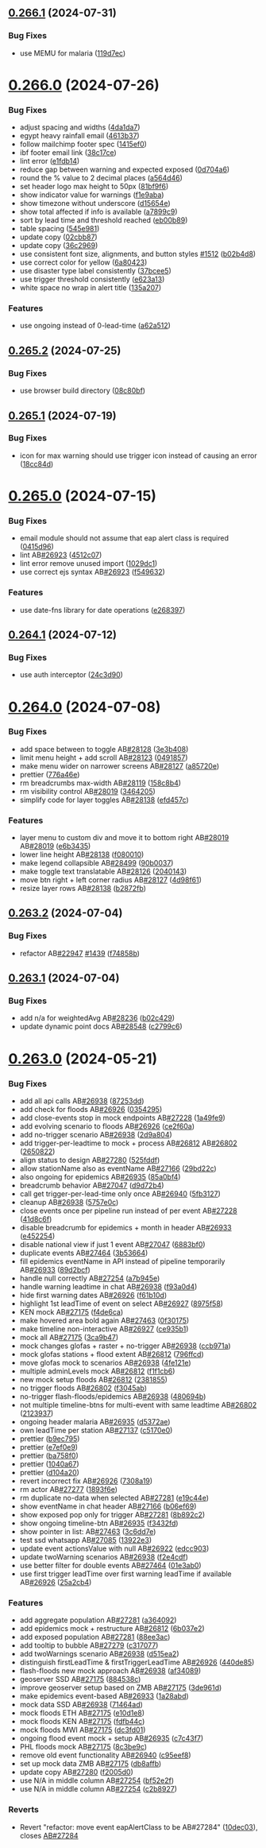 ## [0.266.1](https://github.com/rodekruis/IBF-system/compare/v0.266.0...v0.266.1) (2024-07-31)


### Bug Fixes

* use MEMU for malaria ([119d7ec](https://github.com/rodekruis/IBF-system/commit/119d7eca6548f5c0c4e9f8b4221612feb1f9789d))



# [0.266.0](https://github.com/rodekruis/IBF-system/compare/v0.265.2...v0.266.0) (2024-07-26)


### Bug Fixes

* adjust spacing and widths ([4da1da7](https://github.com/rodekruis/IBF-system/commit/4da1da7191f70ab208e2e88f34154d5dbad4b766))
* egypt heavy rainfall email ([4613b37](https://github.com/rodekruis/IBF-system/commit/4613b3716bd042d88b62a9de4e18b8a61a1a9992))
* follow mailchimp footer spec ([1415ef0](https://github.com/rodekruis/IBF-system/commit/1415ef01bec75cd9adcdc17f2bd54bcd9ef933fe))
* ibf footer email link ([38c17ce](https://github.com/rodekruis/IBF-system/commit/38c17ce3f6201d8a3b68827b08bd3d6ba4aa70a2))
* lint error ([e1fdb14](https://github.com/rodekruis/IBF-system/commit/e1fdb142f155d8e825396c248598ed52fdeea903))
* reduce gap between warning and expected exposed ([0d704a6](https://github.com/rodekruis/IBF-system/commit/0d704a6a32e4410e8eaf6e13680d1a1cd73e21db))
* round the % value to 2 decimal places ([a564d46](https://github.com/rodekruis/IBF-system/commit/a564d4682e648f98b88b1d9dab60a600739d79ef))
* set header logo max height to 50px ([81bf9f6](https://github.com/rodekruis/IBF-system/commit/81bf9f61e156ac17f07941e41aacfbd2ee41a6f1))
* show indicator value for warnings ([f1e9aba](https://github.com/rodekruis/IBF-system/commit/f1e9aba3655ed70d7ba1a62c302167c7faf9747a))
* show timezone without underscore ([d15654e](https://github.com/rodekruis/IBF-system/commit/d15654eba69e2eb8b3f1e468aa3738b2012e4987))
* show total affected if info is available ([a7899c9](https://github.com/rodekruis/IBF-system/commit/a7899c9836341d902451a33aedda41c3560d56a0))
* sort by lead time and threshold reached ([eb00b89](https://github.com/rodekruis/IBF-system/commit/eb00b89577c48e75e64f7a06be0340c91c4000e0))
* table spacing ([545e981](https://github.com/rodekruis/IBF-system/commit/545e9812cb119e937e098888ea668a2ebec62cfc))
* update copy ([02cbb87](https://github.com/rodekruis/IBF-system/commit/02cbb8740cc64cbc65c37baf94b4348b68d925bb))
* update copy ([36c2969](https://github.com/rodekruis/IBF-system/commit/36c2969b61f45e2defbd5f98b95c59b58573eb04))
* use consistent font size, alignments, and button styles [#1512](https://github.com/rodekruis/IBF-system/issues/1512) ([b02b4d8](https://github.com/rodekruis/IBF-system/commit/b02b4d8208c14edb77ff91100b8fdfdef6fba07a))
* use correct color for yellow ([6a80423](https://github.com/rodekruis/IBF-system/commit/6a804231682391d143a2f428563d9dc43cd479cd))
* use disaster type label consistently ([37bcee5](https://github.com/rodekruis/IBF-system/commit/37bcee528889c23734fee3dd1f68b15f0081e897))
* use trigger threshold consistently ([e623a13](https://github.com/rodekruis/IBF-system/commit/e623a133745ac008b756a8146e88701e7e46dd36))
* white space no wrap in alert title ([135a207](https://github.com/rodekruis/IBF-system/commit/135a2077ae4a2a49d1c27bbb61cbe468a8010536))


### Features

* use ongoing instead of 0-lead-time ([a62a512](https://github.com/rodekruis/IBF-system/commit/a62a5126b90752eeb59e69f43c19018c3ae4f3b0))



## [0.265.2](https://github.com/rodekruis/IBF-system/compare/v0.265.1...v0.265.2) (2024-07-25)


### Bug Fixes

* use browser build directory ([08c80bf](https://github.com/rodekruis/IBF-system/commit/08c80bfe55c59204af9894a9cf9e3c213266fee3))



## [0.265.1](https://github.com/rodekruis/IBF-system/compare/v0.265.0...v0.265.1) (2024-07-19)


### Bug Fixes

* icon for max warning should use trigger icon instead of causing an error ([18cc84d](https://github.com/rodekruis/IBF-system/commit/18cc84d365d7518cabeed6f637434bb87ee6f54a))



# [0.265.0](https://github.com/rodekruis/IBF-system/compare/v0.264.1...v0.265.0) (2024-07-15)


### Bug Fixes

* email module should not assume that eap alert class is required ([0415d96](https://github.com/rodekruis/IBF-system/commit/0415d9630610c897e4751dbd8cbe557972c38ea5))
* lint AB[#26923](https://github.com/rodekruis/IBF-system/issues/26923) ([4512c07](https://github.com/rodekruis/IBF-system/commit/4512c07c1dec0b928e075d7c8393c96f2be1eb55))
* lint error remove unused import ([1029dc1](https://github.com/rodekruis/IBF-system/commit/1029dc109b512a43683f7e0168456583cda1f903))
* use correct ejs syntax AB[#26923](https://github.com/rodekruis/IBF-system/issues/26923) ([f549632](https://github.com/rodekruis/IBF-system/commit/f549632bc7254fa888e0175b24617ea5121cbff4))


### Features

* use date-fns library for date operations ([e268397](https://github.com/rodekruis/IBF-system/commit/e2683973b1f365becb1c8c772b3dbf58a96f1111))



## [0.264.1](https://github.com/rodekruis/IBF-system/compare/v0.264.0...v0.264.1) (2024-07-12)


### Bug Fixes

* use auth interceptor ([24c3d90](https://github.com/rodekruis/IBF-system/commit/24c3d90591a98605fb552dbe492baa062fefc7b8))



# [0.264.0](https://github.com/rodekruis/IBF-system/compare/v0.263.2...v0.264.0) (2024-07-08)


### Bug Fixes

* add space between to toggle AB[#28128](https://github.com/rodekruis/IBF-system/issues/28128) ([3e3b408](https://github.com/rodekruis/IBF-system/commit/3e3b4081722359b0fd87e7dfb4c2927875c9c332))
* limit menu height + add scroll AB[#28123](https://github.com/rodekruis/IBF-system/issues/28123) ([0491857](https://github.com/rodekruis/IBF-system/commit/0491857567a6587e7f9ad29d78672a84d0f33b14))
* make menu wider on narrower screens AB[#28127](https://github.com/rodekruis/IBF-system/issues/28127) ([a85720e](https://github.com/rodekruis/IBF-system/commit/a85720e77e2d8a117dc6e3ca6b032b6a3f153a3c))
* prettier ([776a46e](https://github.com/rodekruis/IBF-system/commit/776a46e85d3f933b0bf242515ced2be8464c84ed))
* rm breadcrumbs max-width AB[#28119](https://github.com/rodekruis/IBF-system/issues/28119) ([158c8b4](https://github.com/rodekruis/IBF-system/commit/158c8b4427345d8a7aa08db2d50568362266b7ab))
* rm visibility control AB[#28019](https://github.com/rodekruis/IBF-system/issues/28019) ([3464205](https://github.com/rodekruis/IBF-system/commit/3464205bdbead9eb96e514951c51a13f51752a73))
* simplify code for layer toggles AB[#28138](https://github.com/rodekruis/IBF-system/issues/28138) ([efd457c](https://github.com/rodekruis/IBF-system/commit/efd457c5398480e95d538927efdc76908e13e423))


### Features

* layer menu to custom div and move it to bottom right AB[#28019](https://github.com/rodekruis/IBF-system/issues/28019) AB[#28019](https://github.com/rodekruis/IBF-system/issues/28019) ([e6b3435](https://github.com/rodekruis/IBF-system/commit/e6b3435d3a465c45e4a8e9d56e9d3340d56f88a2))
* lower line height AB[#28138](https://github.com/rodekruis/IBF-system/issues/28138) ([f080010](https://github.com/rodekruis/IBF-system/commit/f0800109d9c3fc5ca38928cd70511bb0f079f3cd))
* make legend collapsible AB[#28499](https://github.com/rodekruis/IBF-system/issues/28499) ([90b0037](https://github.com/rodekruis/IBF-system/commit/90b00373836576a6a1d2f83fc90b095996902e2a))
* make toggle text translatable AB[#28126](https://github.com/rodekruis/IBF-system/issues/28126) ([2040143](https://github.com/rodekruis/IBF-system/commit/20401437ded1bbcd97b294a0093f7b04e0e9de61))
* move btn right + left corner radius AB[#28127](https://github.com/rodekruis/IBF-system/issues/28127) ([4d98f61](https://github.com/rodekruis/IBF-system/commit/4d98f6160f8948c766cbb3c2de0ff94c510e9420))
* resize layer rows AB[#28138](https://github.com/rodekruis/IBF-system/issues/28138) ([b2872fb](https://github.com/rodekruis/IBF-system/commit/b2872fbcc783e4e724b65ae8d8e3e625a92ffd92))



## [0.263.2](https://github.com/rodekruis/IBF-system/compare/v0.263.1...v0.263.2) (2024-07-04)


### Bug Fixes

* refactor AB[#22947](https://github.com/rodekruis/IBF-system/issues/22947) [#1439](https://github.com/rodekruis/IBF-system/issues/1439) ([f74858b](https://github.com/rodekruis/IBF-system/commit/f74858b0808c7eeaa864ebb74dc97b11f4b27b5f))



## [0.263.1](https://github.com/rodekruis/IBF-system/compare/v0.263.0...v0.263.1) (2024-07-04)


### Bug Fixes

* add n/a for weightedAvg AB[#28236](https://github.com/rodekruis/IBF-system/issues/28236) ([b02c429](https://github.com/rodekruis/IBF-system/commit/b02c429b15ed7d544b8c8af82afb5346c6d10057))
* update dynamic point docs AB[#28548](https://github.com/rodekruis/IBF-system/issues/28548) ([c2799c6](https://github.com/rodekruis/IBF-system/commit/c2799c6f2e9117ca847f0ab870d83d59f39b8c9c))



# [0.263.0](https://github.com/rodekruis/IBF-system/compare/v0.262.5...v0.263.0) (2024-05-21)


### Bug Fixes

* add all api calls AB[#26938](https://github.com/rodekruis/IBF-system/issues/26938) ([87253dd](https://github.com/rodekruis/IBF-system/commit/87253dd38c85c6eeb9ee1b92b66f5f43d3d36de4))
* add check for floods AB[#26926](https://github.com/rodekruis/IBF-system/issues/26926) ([0354295](https://github.com/rodekruis/IBF-system/commit/0354295d5118bd03f4a6e82b09a6fa7db52326f7))
* add close-events stop in mock endpoints AB[#27228](https://github.com/rodekruis/IBF-system/issues/27228) ([1a49fe9](https://github.com/rodekruis/IBF-system/commit/1a49fe9a3b379106eb535636f75a485d4e148d02))
* add evolving scenario to floods AB[#26926](https://github.com/rodekruis/IBF-system/issues/26926) ([ce2f60a](https://github.com/rodekruis/IBF-system/commit/ce2f60a3066ffffb39cc5d2a358c7d5604014a6e))
* add no-trigger scenario AB[#26938](https://github.com/rodekruis/IBF-system/issues/26938) ([2d9a804](https://github.com/rodekruis/IBF-system/commit/2d9a804cfe616ec3a6b253601a530e02f3100885))
* add trigger-per-leadtime to mock + process AB[#26812](https://github.com/rodekruis/IBF-system/issues/26812) AB[#26802](https://github.com/rodekruis/IBF-system/issues/26802) ([2650822](https://github.com/rodekruis/IBF-system/commit/26508221e698fe746b022b024de9ce4625dfbfc0))
* align status to design AB[#27280](https://github.com/rodekruis/IBF-system/issues/27280) ([525fddf](https://github.com/rodekruis/IBF-system/commit/525fddf89b69c8bc1c7f3e172d6b318c28a63d99))
* allow stationName also as eventName AB[#27166](https://github.com/rodekruis/IBF-system/issues/27166) ([29bd22c](https://github.com/rodekruis/IBF-system/commit/29bd22cf9f4026f2606fc67d15eec73d6c431172))
* also ongoing for epidemics AB[#26935](https://github.com/rodekruis/IBF-system/issues/26935) ([85a0bf4](https://github.com/rodekruis/IBF-system/commit/85a0bf4d42364d0aab876844a47555a73134b997))
* breadcrumb behavior AB[#27047](https://github.com/rodekruis/IBF-system/issues/27047) ([d9d72b4](https://github.com/rodekruis/IBF-system/commit/d9d72b4d0336f71205187b0c8c3b31945f954378))
* call get trigger-per-lead-time only once AB[#26940](https://github.com/rodekruis/IBF-system/issues/26940) ([5fb3127](https://github.com/rodekruis/IBF-system/commit/5fb3127a2f0234f1e0dc372d554d133de85c528c))
* cleanup AB[#26938](https://github.com/rodekruis/IBF-system/issues/26938) ([5757e0c](https://github.com/rodekruis/IBF-system/commit/5757e0c261bf34e908a03debd241da908b9d1a03))
* close events once per pipeline run instead of per event AB[#27228](https://github.com/rodekruis/IBF-system/issues/27228) ([41d8c6f](https://github.com/rodekruis/IBF-system/commit/41d8c6f019f06a09a6ad8f38e786eb1314c1d3e6))
* disable breadcrumb for epidemics + month in header AB[#26933](https://github.com/rodekruis/IBF-system/issues/26933) ([e452254](https://github.com/rodekruis/IBF-system/commit/e4522542fd5ebfe030a142a6d423a30b11bcee50))
* disable national view if just 1 event AB[#27047](https://github.com/rodekruis/IBF-system/issues/27047) ([6883bf0](https://github.com/rodekruis/IBF-system/commit/6883bf0be792030c12165fbee3119fdbae593eed))
* duplicate events AB[#27464](https://github.com/rodekruis/IBF-system/issues/27464) ([3b53664](https://github.com/rodekruis/IBF-system/commit/3b53664e74493871096287514a9e5adaf2eecf6d))
* fill epidemics eventName in API instead of pipeline temporarily AB[#26933](https://github.com/rodekruis/IBF-system/issues/26933) ([89d2bcf](https://github.com/rodekruis/IBF-system/commit/89d2bcff61823ec169c4d9a48b2b0078eae7708e))
* handle null correctly AB[#27254](https://github.com/rodekruis/IBF-system/issues/27254) ([a7b945e](https://github.com/rodekruis/IBF-system/commit/a7b945e59bf5d07ee06040ad0c68e583013ad608))
* handle warning leadtime in chat AB[#26938](https://github.com/rodekruis/IBF-system/issues/26938) ([f93a0d4](https://github.com/rodekruis/IBF-system/commit/f93a0d4c85a775d31aeac0d8d21d4c5a938ed1f4))
* hide first warning dates AB[#26926](https://github.com/rodekruis/IBF-system/issues/26926) ([f61b10d](https://github.com/rodekruis/IBF-system/commit/f61b10ddcc8d15710464fb8859d25e767a19a846))
* highlight 1st leadTime of event on select AB[#26927](https://github.com/rodekruis/IBF-system/issues/26927) ([8975f58](https://github.com/rodekruis/IBF-system/commit/8975f58251c91e53a2cba947aed2ae429aaf8065))
* KEN mock AB[#27175](https://github.com/rodekruis/IBF-system/issues/27175) ([f4de6ca](https://github.com/rodekruis/IBF-system/commit/f4de6ca0c5d0b50ca464b99da14e3b5c14618e98))
* make hovered area bold again AB[#27463](https://github.com/rodekruis/IBF-system/issues/27463) ([0f30175](https://github.com/rodekruis/IBF-system/commit/0f3017547420965724ba3cf6630be41eaa3f2826))
* make timeline non-interactive AB[#26927](https://github.com/rodekruis/IBF-system/issues/26927) ([ce935b1](https://github.com/rodekruis/IBF-system/commit/ce935b16e42fd8129d32db951ffcefb5cd0e384c))
* mock all AB[#27175](https://github.com/rodekruis/IBF-system/issues/27175) ([3ca9b47](https://github.com/rodekruis/IBF-system/commit/3ca9b47ecf2ac9d044b0df7718c3f04bc670d786))
* mock changes glofas + raster + no-trigger AB[#26938](https://github.com/rodekruis/IBF-system/issues/26938) ([ccb971a](https://github.com/rodekruis/IBF-system/commit/ccb971aebbb0e195d89ba2e18bc322d07aec80d0))
* mock glofas stations + flood extent AB[#26812](https://github.com/rodekruis/IBF-system/issues/26812) ([796ffcd](https://github.com/rodekruis/IBF-system/commit/796ffcdc96c3aa5ef82d947cce5f05314b2ce9ad))
* move glofas mock to scenarios AB[#26938](https://github.com/rodekruis/IBF-system/issues/26938) ([4fe121e](https://github.com/rodekruis/IBF-system/commit/4fe121ef34acd58c02d505aa9120081977af310f))
* multiple adminLevels mock AB[#26812](https://github.com/rodekruis/IBF-system/issues/26812) ([f1f1cb6](https://github.com/rodekruis/IBF-system/commit/f1f1cb61a50b6d5e8f9e14c31af61bd28752295d))
* new mock setup floods AB[#26812](https://github.com/rodekruis/IBF-system/issues/26812) ([2381855](https://github.com/rodekruis/IBF-system/commit/2381855717709da22b9e71c871e42de09702f020))
* no trigger floods AB[#26802](https://github.com/rodekruis/IBF-system/issues/26802) ([f3045ab](https://github.com/rodekruis/IBF-system/commit/f3045abce8c2cd18c9c5cfef9a442fc21e2ba540))
* no-trigger flash-floods/epidemics AB[#26938](https://github.com/rodekruis/IBF-system/issues/26938) ([480694b](https://github.com/rodekruis/IBF-system/commit/480694bfe9531572b645a4fdbfde28b9cfe1e199))
* not multiple timeline-btns for multi-event with same leadtime AB[#26802](https://github.com/rodekruis/IBF-system/issues/26802) ([2123937](https://github.com/rodekruis/IBF-system/commit/21239376ad15a70ee47f533d5b1adb50ee09287a))
* ongoing header malaria AB[#26935](https://github.com/rodekruis/IBF-system/issues/26935) ([d5372ae](https://github.com/rodekruis/IBF-system/commit/d5372ae9f49545f8d01a8ce71f5d90fbaade6efb))
* own leadTime per station AB[#27137](https://github.com/rodekruis/IBF-system/issues/27137) ([c5170e0](https://github.com/rodekruis/IBF-system/commit/c5170e01d40d0326fe7491e3b5d967b7cd123aa3))
* prettier ([b9ec795](https://github.com/rodekruis/IBF-system/commit/b9ec7953dc31e54cc94b91a8908cb7e35ced61b2))
* prettier ([e7ef0e9](https://github.com/rodekruis/IBF-system/commit/e7ef0e97c9deadf813094a8efa70c183cd69f31e))
* prettier ([ba758f0](https://github.com/rodekruis/IBF-system/commit/ba758f05b9f60a2dd31bf0cc5adf35ab69b2aff8))
* prettier ([1040a67](https://github.com/rodekruis/IBF-system/commit/1040a6754891e327c118c239c00e15aab7679c2a))
* prettier ([d104a20](https://github.com/rodekruis/IBF-system/commit/d104a20b47412fd319a7a3ecfb632605b34c6e47))
* revert incorrect fix AB[#26926](https://github.com/rodekruis/IBF-system/issues/26926) ([7308a19](https://github.com/rodekruis/IBF-system/commit/7308a19fe1729cb82cf94e37b0c878873ed73388))
* rm actor AB[#27277](https://github.com/rodekruis/IBF-system/issues/27277) ([1893f6e](https://github.com/rodekruis/IBF-system/commit/1893f6e591651c655b6f74311423c0175946debe))
* rm duplicate no-data when selected AB[#27281](https://github.com/rodekruis/IBF-system/issues/27281) ([e19c44e](https://github.com/rodekruis/IBF-system/commit/e19c44ed6e3fc48f6f49fb045fbf46907f91c2a4))
* show eventName in chat header AB[#27166](https://github.com/rodekruis/IBF-system/issues/27166) ([b06ef69](https://github.com/rodekruis/IBF-system/commit/b06ef69056b9a00a2791f888ae2e125d98b2d035))
* show exposed pop only for trigger AB[#27281](https://github.com/rodekruis/IBF-system/issues/27281) ([8b892c2](https://github.com/rodekruis/IBF-system/commit/8b892c2a47b3ade3b6f3980e13303e4ba9749b2b))
* show ongoing timeline-btn AB[#26935](https://github.com/rodekruis/IBF-system/issues/26935) ([f3432fd](https://github.com/rodekruis/IBF-system/commit/f3432fd9ab0358413484395e90741fe7aef732aa))
* show pointer in list: AB[#27463](https://github.com/rodekruis/IBF-system/issues/27463) ([3c6dd7e](https://github.com/rodekruis/IBF-system/commit/3c6dd7ecead518081b156ad3d8db9d1e94345cf1))
* test ssd whatsapp AB[#27085](https://github.com/rodekruis/IBF-system/issues/27085) ([13922e3](https://github.com/rodekruis/IBF-system/commit/13922e3867ff029708ab0f2d65372034c272efa4))
* update event actionsValue with null AB[#26922](https://github.com/rodekruis/IBF-system/issues/26922) ([edcc903](https://github.com/rodekruis/IBF-system/commit/edcc9034936111cd7fd66cdac8ea8af701d626a6))
* update twoWarning scenarios AB[#26938](https://github.com/rodekruis/IBF-system/issues/26938) ([f2e4cdf](https://github.com/rodekruis/IBF-system/commit/f2e4cdf7e5eb97211e87c1d2894ddaa1af5f3972))
* use better filter for double events AB[#27464](https://github.com/rodekruis/IBF-system/issues/27464) ([01e3ab0](https://github.com/rodekruis/IBF-system/commit/01e3ab0410f3a353fb6fe93ed14bf03c6d8e3e60))
* use first trigger leadTime over first warning leadTime if available AB[#26926](https://github.com/rodekruis/IBF-system/issues/26926) ([25a2cb4](https://github.com/rodekruis/IBF-system/commit/25a2cb4cb45c77cc0109de82135ff58417f1fa05))


### Features

* add aggregate population AB[#27281](https://github.com/rodekruis/IBF-system/issues/27281) ([a364092](https://github.com/rodekruis/IBF-system/commit/a364092b1d4ea883a8851ee02ee7387231e591a7))
* add epidemics mock + restructure AB[#26812](https://github.com/rodekruis/IBF-system/issues/26812) ([6b037e2](https://github.com/rodekruis/IBF-system/commit/6b037e2e4612dd889bf8fa95412b1864c90b73d6))
* add exposed population AB[#27281](https://github.com/rodekruis/IBF-system/issues/27281) ([88ee3ac](https://github.com/rodekruis/IBF-system/commit/88ee3ac4867fe59823d2b7208948e6e29d1bffb5))
* add tooltip to bubble AB[#27279](https://github.com/rodekruis/IBF-system/issues/27279) ([c317077](https://github.com/rodekruis/IBF-system/commit/c31707762b725b04f6fa11d3be42f53b0e4dec05))
* add twoWarnings scenario AB[#26938](https://github.com/rodekruis/IBF-system/issues/26938) ([d515ea2](https://github.com/rodekruis/IBF-system/commit/d515ea2bacb4e06f4d2a051a0d1427d64796fcee))
* distinguish firstLeadTime & firstTriggerLeadTime AB[#26926](https://github.com/rodekruis/IBF-system/issues/26926) ([440de85](https://github.com/rodekruis/IBF-system/commit/440de851a87caeda064e52deb86acf6cbeed8341))
* flash-floods new mock approach AB[#26938](https://github.com/rodekruis/IBF-system/issues/26938) ([af34089](https://github.com/rodekruis/IBF-system/commit/af34089344cc101ff0867051c744215b9f60d519))
* geoserver SSD AB[#27175](https://github.com/rodekruis/IBF-system/issues/27175) ([884538c](https://github.com/rodekruis/IBF-system/commit/884538c0ef9190bf3200ded2f9d13db4cbb6891b))
* improve geoserver setup based on ZMB AB[#27175](https://github.com/rodekruis/IBF-system/issues/27175) ([3de961d](https://github.com/rodekruis/IBF-system/commit/3de961d9778277b04afc2f1562783ceb1f647468))
* make epidemics event-based AB[#26933](https://github.com/rodekruis/IBF-system/issues/26933) ([1a28abd](https://github.com/rodekruis/IBF-system/commit/1a28abda7536a0d2efa2b34540c11e526bd98726))
* mock data SSD AB[#26938](https://github.com/rodekruis/IBF-system/issues/26938) ([71464ad](https://github.com/rodekruis/IBF-system/commit/71464ad12859a8d3b0a72922b144c6c2162d1267))
* mock floods ETH AB[#27175](https://github.com/rodekruis/IBF-system/issues/27175) ([e10d1e8](https://github.com/rodekruis/IBF-system/commit/e10d1e835b7465783fac6270210d237037648179))
* mock floods KEN AB[#27175](https://github.com/rodekruis/IBF-system/issues/27175) ([fdfb44c](https://github.com/rodekruis/IBF-system/commit/fdfb44c47909784973e1d399dd345ab1d92d620d))
* mock floods MWI AB[#27175](https://github.com/rodekruis/IBF-system/issues/27175) ([dc3fd01](https://github.com/rodekruis/IBF-system/commit/dc3fd01e6f1a024a355c040f47fbccb6fd432ceb))
* ongoing flood event mock + setup AB[#26935](https://github.com/rodekruis/IBF-system/issues/26935) ([c7c43f7](https://github.com/rodekruis/IBF-system/commit/c7c43f74c424fdbcd644b40f33c3be6538f160db))
* PHL floods mock AB[#27175](https://github.com/rodekruis/IBF-system/issues/27175) ([8c3be9c](https://github.com/rodekruis/IBF-system/commit/8c3be9cb496e17c98c14c5de10a0c608d3bce4cc))
* remove old event functionality AB[#26940](https://github.com/rodekruis/IBF-system/issues/26940) ([c95eef8](https://github.com/rodekruis/IBF-system/commit/c95eef835d3e752651591069d774e3c5a9702539))
* set up mock data ZMB AB[#27175](https://github.com/rodekruis/IBF-system/issues/27175) ([db8affb](https://github.com/rodekruis/IBF-system/commit/db8affb98cbc3aa5a7dfb9ccfa8308ac5defe9f6))
* update copy AB[#27280](https://github.com/rodekruis/IBF-system/issues/27280) ([f2005d0](https://github.com/rodekruis/IBF-system/commit/f2005d04718f8af95dcae5153854e413a258fef8))
* use N/A in middle column AB[#27254](https://github.com/rodekruis/IBF-system/issues/27254) ([bf52e2f](https://github.com/rodekruis/IBF-system/commit/bf52e2f0add589698905fa5b475d14f0753e2e7d))
* use N/A in middle column AB[#27254](https://github.com/rodekruis/IBF-system/issues/27254) ([c2b8927](https://github.com/rodekruis/IBF-system/commit/c2b8927728aeb28c06cfcc4de7166ca176517c3a))


### Reverts

* Revert "refactor: move event eapAlertClass to be AB#27284" ([10dec03](https://github.com/rodekruis/IBF-system/commit/10dec031d4902ead44b5ee5cf362441a4c4228c0)), closes [AB#27284](https://github.com/AB/issues/27284)



